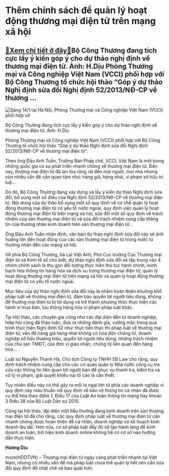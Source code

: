 Thêm chính sách để quản lý hoạt động thương mại điện tử trên mạng xã hội
========================================================================

[:gift:Xem chi tiết ở đây:gift:](https://hddtvn.com/them-chinh-sach-de-quan-ly-hoat-dong-thuong-mai-dien-tu-tren-mang-xa-hoi/)Bộ Công Thương đang tích cực lấy ý kiến góp ý cho dự thảo nghị định về thương mại điện tử. Ảnh: H.Dịu Phòng Thương mại và Công nghiệp Việt Nam (VCCI) phối hợp với Bộ Công Thương tổ chức hội thảo “Góp ý dự thảo Nghị định sửa đổi Nghị định 52/2013/NĐ-CP về thương …
-----------------------------------------------------------------------------------------------------------------------------------------------------------------------------------------------------------------------------------------------------------------------





![Sáng 14/1 tại Hà Nội, Phòng Thương mại và Công nghiệp Việt Nam (VCCI) phối hợp vớ](https://hddtvn.com/wp-content/uploads/2021/01/IMG_5741.jpg "Sáng 14/1 tại Hà Nội, Phòng Thương mại và Công nghiệp Việt Nam (VCCI) phối hợp vớ")


Bộ Công Thương đang tích cực lấy ý kiến góp ý cho dự thảo nghị định về thương mại điện tử. Ảnh: H.Dịu



Phòng Thương mại và Công nghiệp Việt Nam (VCCI) phối hợp với Bộ Công Thương tổ chức hội thảo “Góp ý dự thảo Nghị định sửa đổi Nghị định 52/2013/NĐ-CP về thương mại điện tử”.


Theo ông Đậu Anh Tuấn, Trưởng Ban Pháp chế, VCCI, Việt Nam là một trong những quốc gia có sự phát triển nhanh chóng về thương mại điện tử. Đến nay, thương mại điện tử đã lan tỏa rộng rãi đến mọi người, mọi nhà nhưng còn nhiều vấn đề cần quan tâm như: hàng giả, hàng nhái, vi phạm sở hữu trí tuệ…


Do đó, Bộ Công Thương đang xây dựng và lấy ý kiến dự thảo Nghị định sửa đổi, bổ sung một số điều của Nghị định 52/2013/NĐ-CP về thương mại điện tử. Nội dung của dự thảo bổ sung một số quy định về cơ chế quản lý hoạt động thương mại điện tử có yếu tố nước ngoài, quy định việc quản lý hoạt động thương mại điện tử trên mạng xã hội, sửa đổi một số quy định về trách nhiệm của sàn thương mại điện tử và sửa đổi trách nhiệm cung cấp thông tin của thương nhân kinh doanh trên sàn thương mại điện tử…


Ông Đậu Anh Tuấn nhận định, văn bản dự thảo nghị định sửa đổi này sẽ ảnh hưởng lớn đến hoạt động của các sàn thương mại điện tử trong nước từ thương nhân đến các mạng xã hội.


Về phía Bộ Công Thương, bà Lại Việt Anh, Phó Cục trưởng Cục Thương mại điện tử và Kinh tế số cho biết, dự thảo nghị định sửa đổi sẽ tập trung vào 4 nhóm chính sách là thu gọn đối tượng thực hiện thủ tục hành chính; minh bạch hóa thông tin hàng hóa và dịch vụ trong thương mại điện tử; quản lý hoạt động thương mại điện tử trên mạng xã hội và quản lý hoạt động thương mại điện tử có yếu tố nước ngoài.


Mục tiêu của dự thảo nghị định sửa đổi này là nhằm hoàn thiện khuông khổ pháp luật về thương mại điện tử, đảm bảo quyền lợi người tiêu dùng, không để thương mại điện tử bị lợi dụng và trở thành phương thức thực hiện các hành vi mua bán, lưu thông hàng hóa vi phạm pháp luật khác.


Tại Hội thảo, các chuyên gia cũng như các đại diện đến từ doanh nghiệp, hiệp hội cũng đã thảo luận, đưa ra những đánh giá, vướng mắc trong quá trình thực hiện Nghị định 52 như: thực tiễn thực thi pháp luật về thương mại điện tử, vấn đề hàng giả hàng nhái không có hóa đơn chứng từ, doanh nghiệp sở hữu thương hiệu, quyền lợi người tiêu dùng, những trách nhiệm của chủ sàn TMĐT, của đơn vị giao nhận, chứng từ liên quan đến hàng hóa…


Luật sư Nguyễn Thanh Hà, Chủ tịch Công ty TNHH SB Law cho rằng, quy định trách nhiệm cung cấp cho các cơ quan quản lý Nhà nước công cụ tra cứu các thông tin liên quan tới người bán để phục vụ thanh tra, kiểm tra và xử lý vi phạm, giải quyết khiếu nại tố cáo là cần thiết.


Tuy nhiên điều này có thể gây ra mối lo ngại lớn từ phía các doanh nghiệp vì quy định này mâu thuẫn với quy định về bảo vệ thông tin cá nhân đã được cụ thể hóa theo điểm 1, Điều 17 của Luật An toàn thông tin mạng hay khoản 3 Điều 38 của Bộ Luật Dân sự 2015.


Cũng tại hội thảo, đại diện một tiểu thương đang kinh doanh trên sàn thương mại điện tử đã cho rằng, các quy định pháp luật về thương mại điện tử cần nhanh chóng được hoàn thiện để cá nhân, doanh nghiệp có kế hoạch kinh doanh lâu dài. Hơn nữa, cơ sở pháp luật đầy đủ sẽ tạo hành lang để kinh doanh an toàn, bởi hiện kinh doanh online không hề có cơ sở nào hướng dẫn thực hiện.




**Hương Dịu**



more(HDDTVN) – Thương mại điện tử ngày càng phát triển nhanh tại Việt Nam, nhưng có nhiều vấn đề mà pháp luật chưa thể quản lý hết nên cần sửa đổi quy định để chặt chẽ và bao quát hơn.

